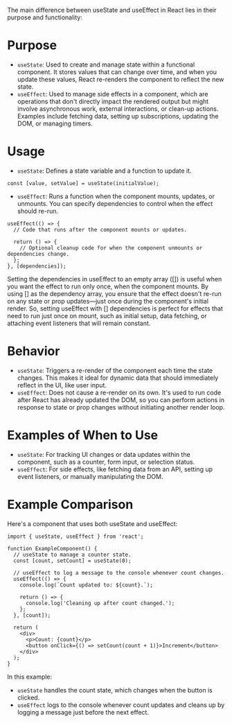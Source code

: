 The main difference between useState and useEffect in React lies in their purpose and functionality:

# Purpose
+ `useState`: Used to create and manage state within a functional component. It stores values that can change over time, and when you update these values, React re-renders the component to reflect the new state.
+ `useEffect`: Used to manage side effects in a component, which are operations that don't directly impact the rendered output but might involve asynchronous work, external interactions, or clean-up actions. Examples include fetching data, setting up subscriptions, updating the DOM, or managing timers.

# Usage
+ `useState`: Defines a state variable and a function to update it.
```
const [value, setValue] = useState(initialValue);
```

+ `useEffect`: Runs a function when the component mounts, updates, or unmounts. You can specify dependencies to control when the effect should re-run.
```
useEffect(() => {
  // Code that runs after the component mounts or updates.

  return () => {
    // Optional cleanup code for when the component unmounts or dependencies change.
  };
}, [dependencies]);
```
Setting the dependencies in useEffect to an empty array ([]) is useful when you want the effect to run only once, when the component mounts. By using [] as the dependency array, you ensure that the effect doesn't re-run on any state or prop updates—just once during the component's initial render. So, setting useEffect with [] dependencies is perfect for effects that need to run just once on mount, such as initial setup, data fetching, or attaching event listeners that will remain constant.

# Behavior
+ `useState`: Triggers a re-render of the component each time the state changes. This makes it ideal for dynamic data that should immediately reflect in the UI, like user input.
+ `useEffect`: Does not cause a re-render on its own. It's used to run code after React has already updated the DOM, so you can perform actions in response to state or prop changes without initiating another render loop.

# Examples of When to Use
+ `useState`: For tracking UI changes or data updates within the component, such as a counter, form input, or selection status.
+ `useEffect`: For side effects, like fetching data from an API, setting up event listeners, or manually manipulating the DOM.

# Example Comparison
Here's a component that uses both useState and useEffect:
```
import { useState, useEffect } from 'react';

function ExampleComponent() {
  // useState to manage a counter state.
  const [count, setCount] = useState(0);

  // useEffect to log a message to the console whenever count changes.
  useEffect(() => {
    console.log(`Count updated to: ${count}.`);

    return () => {
      console.log('Cleaning up after count changed.');
    };
  }, [count]);

  return (
    <div>
      <p>Count: {count}</p>
      <button onClick={() => setCount(count + 1)}>Increment</button>
    </div>
  );
}
```

In this example:
+ `useState` handles the count state, which changes when the button is clicked.
+ `useEffect` logs to the console whenever count updates and cleans up by logging a message just before the next effect.
